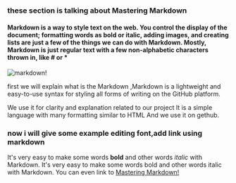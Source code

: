 ### these section is talking about Mastering Markdown 
#### Markdown is a way to style text on the web. You control the display of the document; formatting words as bold or italic, adding images, and creating lists are just a few of the things we can do with Markdown. Mostly, Markdown is just regular text with a few non-alphabetic characters thrown in, like # or *
![markdown!](https://www.techrepublic.com/a/hub/i/r/2020/07/16/6972f823-693d-42d6-bdbb-533a95d8bd24/thumbnail/768x432/d57877326ef12aaa1ccb13919ad39eb0/hero-collaborate-on-markdown.jpg)

first we will explain what is the  Markdown ,Markdown is a lightweight and easy-to-use syntax for styling all forms of writing on the GitHub platform.

We use it for clarity and explanation related to our project
It is a simple language with many formatting similar to HTML
And we use it on gethub.

### now i will give some example editing  font,add link  using markdown 
It's very easy to make some words **bold** and other words *italic* with Markdown. 
It's very easy to make some words bold and other words italic with Markdown. You can even link to  [Mastering Markdown!](https://guides.github.com/features/mastering-markdown/)
